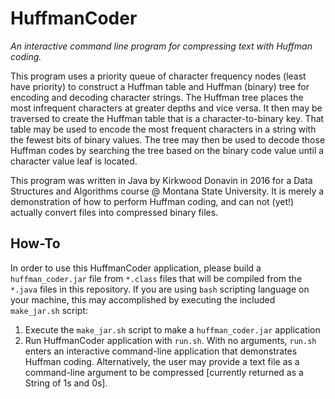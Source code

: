 # HuffmanCoder

*An interactive command line program for compressing text with Huffman coding.*

This program uses a priority queue of character frequency nodes (least have priority) to construct a Huffman table and Huffman (binary) tree for encoding and decoding character strings. The Huffman tree places the most infrequent characters at greater depths and vice versa. It then may be traversed to create the Huffman table that is a character-to-binary key. That table may be used to encode the most frequent characters in a string with the fewest bits of binary values. The tree may then be used to decode those Huffman codes by searching the tree based on the binary code value until a character value leaf is located.

This program was written in Java by Kirkwood Donavin in 2016 for a Data Structures and Algorithms course @ Montana State University. It is merely a demonstration of how to perform Huffman coding, and can not (yet!) actually convert files into compressed binary files. 

## How-To

In order to use this HuffmanCoder application, please build a `huffman_coder.jar` file from `*.class` files that will be compiled from the `*.java` files in this repository. If you are using `bash` scripting language on your machine, this may accomplished by executing the included `make_jar.sh` script:

1. Execute the `make_jar.sh` script to make a `huffman_coder.jar` application
2. Run HuffmanCoder application with `run.sh`. With no arguments, `run.sh` enters an interactive command-line application that demonstrates Huffman coding. Alternatively, the user may provide a text file as a command-line argument to be compressed [currently returned as a String of 1s and 0s]. 
